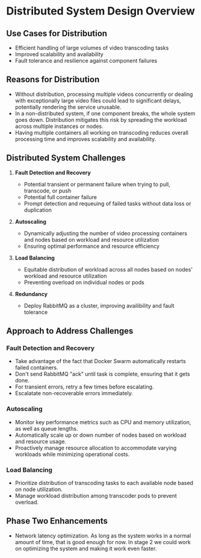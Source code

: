 # Distributed System Design Overview

## Use Cases for Distribution

- Efficient handling of large volumes of video transcoding tasks
- Improved scalability and availability
- Fault tolerance and resilience against component failures

## Reasons for Distribution

- Without distribution, processing multiple videos concurrently or dealing with exceptionally large video files could lead to significant delays, potentially rendering the service unusable.
- In a non-distributed system, if one component breaks, the whole system goes down. Distribution mitigates this risk by spreading the workload across multiple instances or nodes.
- Having multiple containers all working on transcoding reduces overall processing time and improves scalability and availability.

## Distributed System Challenges

1. **Fault Detection and Recovery**
   - Potential transient or permanent failure when trying to pull, transcode, or push
   - Potential full container failure
   - Prompt detection and requeuing of failed tasks without data loss or duplication
   
2. **Autoscaling**
   - Dynamically adjusting the number of video processing containers and nodes based on workload and resource utilization
   - Ensuring optimal performance and resource efficiency
   
3. **Load Balancing**
   - Equitable distribution of workload across all nodes based on nodes' workload and resource utilization
   - Preventing overload on individual nodes or pods

4. **Redundancy**
   - Deploy RabbitMQ as a cluster, improving availibility and fault tolerance

## Approach to Address Challenges

### Fault Detection and Recovery
- Take advantage of the fact that Docker Swarm automatically restarts failed containers.
- Don't send RabbitMQ "ack" until task is complete, ensuring that it gets done.
- For transient errors, retry a few times before escalating.
- Escalatate non-recoverable errors immediately.

### Autoscaling
- Monitor key performance metrics such as CPU and memory utilization, as well as queue lengths.
- Automatically scale up or down number of nodes based on workload and resource usage.
- Proactively manage resource allocation to accommodate varying workloads while minimizing operational costs.

### Load Balancing
- Prioritize distribution of transcoding tasks to each available node based on node utilization.
- Manage workload distribution among transcoder pods to prevent overload.

## Phase Two Enhancements

- Network latency optimization. As long as the system works in a normal amount of time, that is good enough for now. In stage 2 we could work on optimizing the system and making it work even faster.

